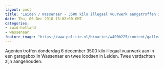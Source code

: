 ```yaml
---
layout: post
title: "Leiden / Wassenaar - 3500 kilo illegaal vuurwerk aangetroffen in Leiden en Wassenaar"
date: Thu, 06 Dec 2018 13:02:00 GMT
categories: 
- zuid-holland 
- wassenaar 
feature_image: "https://www.politie.nl/binaries/w400h225/content/gallery/politie/nieuws/2018/december/06-dh/06-12-2018/illegaal-vuurwerk-3-061218.jpg"
---
```


Agenten troffen donderdag 6 december 3500 kilo illegaal vuurwerk aan in een garagebox in Wassenaar en twee loodsen in Leiden. Twee verdachten zijn aangehouden.
